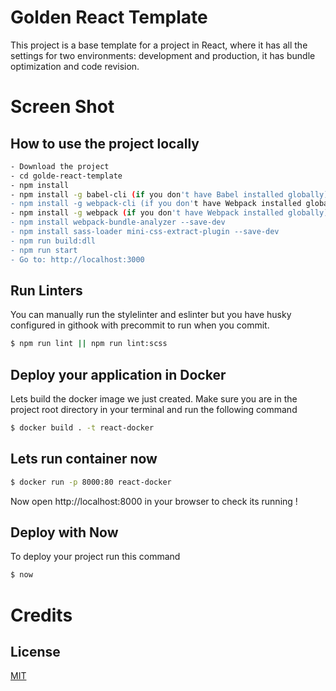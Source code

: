 # Golden React Template
This project is a base template for a project in React, where it has all the settings for two environments: development and production, it has bundle optimization and code revision.

# Screen Shot

## How to use the project locally

```bash
- Download the project
- cd golde-react-template
- npm install
- npm install -g babel-cli (if you don't have Babel installed globally)
- npm install -g webpack-cli (if you don't have Webpack installed globally)
- npm install -g webpack (if you don't have Webpack installed globally)
- npm install webpack-bundle-analyzer --save-dev
- npm install sass-loader mini-css-extract-plugin --save-dev
- npm run build:dll
- npm run start
- Go to: http://localhost:3000
```

## Run Linters
You can manually run the stylelinter and eslinter but you have husky configured in githook with precommit to run when you commit.

```bash
$ npm run lint || npm run lint:scss
```

## Deploy your application in Docker
Lets build the docker image we just created. Make sure you are in the project root directory in your terminal and run the following command

```bash
$ docker build . -t react-docker
```

## Lets run container now

```bash
$ docker run -p 8000:80 react-docker
```

Now open http://localhost:8000 in your browser to check its running !

## Deploy with Now
To deploy your project run this command

```bash
$ now
```

# Credits

## License
[MIT](https://choosealicense.com/licenses/mit/)